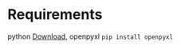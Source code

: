 # Requirements

python [Download](https://www.python.org/downloads/), openpyxl ```pip install openpyxl```

